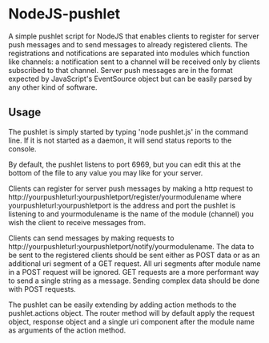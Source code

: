 # NodeJS-pushlet

A simple pushlet script for NodeJS that enables clients to register for server push messages and to send messages to already registered clients. The registrations and notifications are separated into modules which function like channels: a notification sent to a channel will be received only by clients subscribed to that channel. Server push messages are in the format expected by JavaScript's EventSource object but can be easily parsed by any other kind of software.

## Usage

The pushlet is simply started by typing 'node pushlet.js' in the command line. If it is not started as a daemon, it will send status reports to the console.

By default, the pushlet listens to port 6969, but you can edit this at the bottom of the file to any value you may like for your server.


Clients can register for server push messages by making a http request to http://yourpushleturl:yourpushletport/register/yourmodulename where yourpushleturl:yourpushletport is the address and port the pushlet is listening to and yourmodulename is the name of the module (channel) you wish the client to receive messages from.

Clients can send messages by making requests to http://yourpushleturl:yourpushletport/notify/yourmodulename. The data to be sent to the registered clients should be sent either as POST data or as an additional uri segment of a GET request. All uri segments after module name in a POST request will be ignored. GET requests are a more performant way to send a single string as a message. Sending complex data should be done with POST requests.

The pushlet can be easily extending by adding action methods to the pushlet.actions object. The router method will by default apply the request object, response object and a single uri component after the module name as arguments of the action method.
